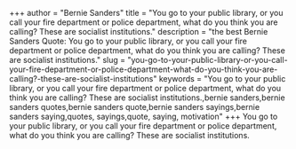 +++
author = "Bernie Sanders"
title = "You go to your public library, or you call your fire department or police department, what do you think you are calling? These are socialist institutions."
description = "the best Bernie Sanders Quote: You go to your public library, or you call your fire department or police department, what do you think you are calling? These are socialist institutions."
slug = "you-go-to-your-public-library-or-you-call-your-fire-department-or-police-department-what-do-you-think-you-are-calling?-these-are-socialist-institutions"
keywords = "You go to your public library, or you call your fire department or police department, what do you think you are calling? These are socialist institutions.,bernie sanders,bernie sanders quotes,bernie sanders quote,bernie sanders sayings,bernie sanders saying,quotes, sayings,quote, saying, motivation"
+++
You go to your public library, or you call your fire department or police department, what do you think you are calling? These are socialist institutions.
